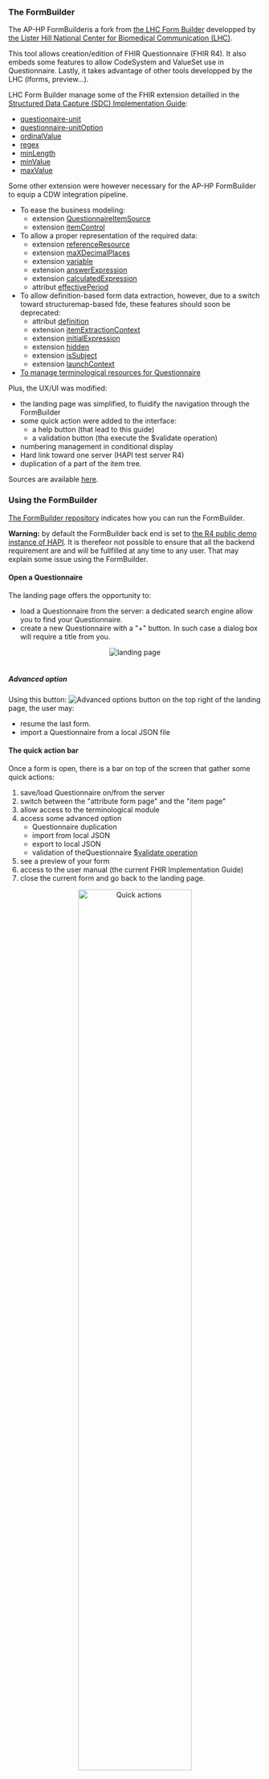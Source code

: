 ### The FormBuilder

The AP-HP FormBuilderis a fork from [the LHC Form Builder](https://github.com/lhncbc/formbuilder-lhcforms) developped by [the Lister Hill National Center for Biomedical Communication (LHC)](https://lhncbc.nlm.nih.gov/LHC-research/LHC-projects/health-information/lhc-forms.html). 

This tool allows creation/edition of FHIR Questionnaire (FHIR R4). It also embeds some features to allow CodeSystem and ValueSet use in Questionnaire. Lastly, it takes advantage of other tools developped by the LHC (lforms, preview...). 

LHC Form Builder manage some of the FHIR extension detailled in the [Structured Data Capture (SDC) Implementation Guide](http://hl7.org/fhir/uv/sdc/):
- [questionnaire-unit](http://hl7.org/fhir/StructureDefinition/questionnaire-unit)
- [questionnaire-unitOption](http://hl7.org/fhir/StructureDefinition/questionnaire-unitOption)
- [ordinalValue](http://hl7.org/fhir/R4/extension-ordinalvalue.html)
- [regex](http://hl7.org/fhir/R4/extension-regex.html)
- [minLength](http://hl7.org/fhir/StructureDefinition/minLength)
- [minValue](http://hl7.org/fhir/StructureDefinition/minValue)
- [maxValue](http://hl7.org/fhir/StructureDefinition/maxValue)

Some other extension were however necessary for the AP-HP FormBuilder to equip a CDW integration pipeline. 
- To ease the business modeling: 
  - extension [QuestionnaireItemSource](StructureDefinition-QuestionnaireItemSource.html) 
  - extension [itemControl](http://hl7.org/fhir/StructureDefinition/questionnaire-itemControl)
- To allow a proper representation of the required data:
  - extension [referenceResource](http://hl7.org/fhir/StructureDefinition/questionnaire-referenceResource)
  - extension [maXDecimalPlaces](http://hl7.org/fhir/StructureDefinition/maxDecimalPlaces)
  - extension [variable](http://hl7.org/fhir/StructureDefinition/variable)
  - extension [answerExpression](http://hl7.org/fhir/uv/sdc/StructureDefinition/sdc-questionnaire-answerExpression)
  - extension [calculatedExpression](http://hl7.org/fhir/uv/sdc/StructureDefinition/sdc-questionnaire-calculatedExpression)
  - attribut [effectivePeriod](https://www.hl7.org/fhir/R4/questionnaire-definitions.html#Questionnaire.effectivePeriod)
- To allow definition-based form data extraction, however, due to a switch toward structuremap-based fde, these features should soon be deprecated: 
  - attribut [definition](https://www.hl7.org/fhir/R4/questionnaire-definitions.html#Questionnaire.item.definition)
  - extension [itemExtractionContext](http://hl7.org/fhir/uv/sdc/StructureDefinition/sdc-questionnaire-itemExtractionContext)
  - extension [initialExpression](http://hl7.org/fhir/uv/sdc/StructureDefinition/sdc-questionnaire-initialExpression)
  - extension [hidden](http://hl7.org/fhir/StructureDefinition/questionnaire-hidden)
  - extension [isSubject](http://hl7.org/fhir/uv/sdc/StructureDefinition/sdc-questionnaire-isSubject)
  - extension [launchContext](http://hl7.org/fhir/uv/sdc/StructureDefinition/sdc-questionnaire-launchContext)
- [To manage terminological resources for Questionnaire](fb-terminology-module.html)

Plus, the UX/UI was modified:
- the landing page was simplified, to fluidify the navigation through the FormBuilder 
- some quick action were added to the interface: 
  - a help button (that lead to this guide)
  - a validation button (tha execute the $validate operation)
- numbering management in conditional display
- Hard link toward one server (HAPI test server R4)
- duplication of a part of the item tree. 

Sources are available [here](https://github.com/aphp/IG-fhir-formbuilder).

### Using the FormBuilder

[The FormBuilder repository](https://github.com/aphp/formbuilder) indicates how you can run the FormBuilder. 

**Warning:** by default the FormBuilder back end is set to [the R4 public demo instance of HAPI](https://hapi.fhir.org/baseR4). It is therefeor not possible to ensure that all the backend requirement are and will be fullfilled at any time to any user. That may explain some issue using the FormBuilder. 

#### Open a Questionnaire

The landing page offers the opportunity to:
- load a Questionnaire from the server: a dedicated search engine allow you to find your Questionnaire. 
- create a new Questionnaire with a "+" button. In such case a dialog box will require a title from you.  

<div style="text-align:center">
    <a id="landingPage">
        <img src="FB_landing_page.png" alt="landing page">
    </a>
</div>
<br/>

##### Advanced option

<span>Using this button: <img src="three-dot-button.png" alt="Advanced options button"> on the top right of the landing page, the user may:</span>
- resume the last form.
- import a Questionnaire from a local JSON file

#### The quick action bar

Once a form is open, there is a bar on top of the screen that gather some quick actions: 
1. save/load Questionnaire on/from the server
2. switch between the "attribute form page" and the "item page"
3. allow access to the terminological module
4. access some advanced option
   - Questionnaire duplication
   - import from local JSON
   - export to local JSON
   - validation of theQuestionnaire [$validate operation](http://hl7.org/fhir/R4/resource-operation-validate.html)
5. see a preview of your form
6. access to the user manual (the current FHIR Implementation Guide)
7. close the current form and go back to the landing page.

<div style="text-align:center">
    <a id="QuickAction">
        <img src="quick_action_bar.png" alt="Quick actions" width="67%" height="67%">
    </a>
</div>

#### Item interface

<div style="text-align:center">
    <a id="item_interface">
        <img src="questions_interface.png" alt="interface items" width="80%" height="80%">
    </a>
</div>
<br/>

This is the main working interface

On the left part of the screen, there is the Questionnaire items tree. It allows :
- the selection of the active item which is displayed on the right part of the screen (see below)
- the rearrangement of Items, through drag-and-drop
- the search of an item, either by Question text or link id
- insertion, deletion, duplication of an item (and its descendents) throught the "More option" button. 

On the right part of the screen, the details of the selected item are displayed and can be modified. Main item properties are:

<table>
  <caption>
    Item properties
  </caption>
  <thead>
    <tr>
      <th scope="col">Field designation</th>
      <th scope="col">Sub-field / button</th>
      <th scope="col">FHIR Item property</th>
      <th scope="Comment">Comment</th>
      <th scope="Comment">Condition</th>
    </tr>
  </thead>
  <tbody>
    <tr>
      <td>Question text</td>
      <td></td>
      <td>text</td>
      <td>It is the label of the item for the respondant, and in the item hierarchy</td>
      <td></td>
    </tr>
    <tr>
      <td>Link id</td>
      <td></td>
      <td>linkId</td>
      <td>Unique id for the item in the Questionnaire. The AP-HP FormBuilder generates it</td>
      <td>Mandatory <br/> read only</td>
    </tr>
    <tr>
      <td>Question code</td>
      <td></td>
      <td>code</td>
      <td>Concept that represents the overall questionnaire</td>
      <td></td>
    </tr>
    <tr>
      <td rowspan="2">Source</td>
      <td>Source application</td>
      <td>extension:QuestionnaireItemSource.<br/>extension:source.valueUri</td>
      <td>Identification of the software that should contain the information required for this item. This field rely on a ValueSet, to set up, that agregate the software of interest in the information system </td>
      <td></td>
    </tr>
    <tr>
      <td>Comment</td>
      <td>extension:QuestionnaireItemSource.<br/>extension:comment.valueString</td>
      <td>Provide more information on the source software</td>
      <td></td>
    </tr>
    <tr>
      <td>Intention</td>
      <td></td>
      <td>item.text (based on the <a href="http://hl7.org/fhir/StructureDefinition/questionnaire-itemControl">questionnaire-itemControl extension</a>)</td>
      <td>Provide additional information on the meaning of the item, when the text is not clear enough</td>
      <td></td>
    </tr>
    <tr>
      <td>Data type</td>
      <td></td>
      <td>type</td>
      <td>It is the item type ('boolean', 'choice', 'decimal'...)</td>
      <td>Mandatory</td>
    </tr>
    <tr>
      <td>Reference resource</td>
      <td></td>
      <td>extension:questionnaire-referenceResource.<br/>valueCode</td>
      <td>Resource type for the expected reference</td>
      <td>If "Data type = Reference" </td>
    </tr>
    <tr>
      <td>Answer list source</td>
      <td></td>
      <td>NA</td>
      <td>
        Setup modality of (open-)choice items:<br/>
        <ul>
          <li>"Answer options" leads to a list of choice hard coded in the Questionnaire</li>
          <li>"Answer value set URI" lead to a list of choice based on a ValueSet</li>
          <li>"Answer expression" leads to a list of choice defined by a coded expression</li>
        </ul>
      </td>
      <td></td>
      </tr>
    <tr>
      <td rowspan="6">Answer choices</td>
      <td>System</td>
      <td>answerOption.<br/>valueCoding.system</td>
      <td>Canonical url of the CodeSystem in which this answer is coded</td>
      <td>If "Answer list source = Answer options" </td>
    </tr>
    <tr>
      <td>Code </td>
      <td>answerOption.<br/>valueCoding.code </td>
      <td>Code of this answer in the specified CodeSystem </td>
      <td>If "Answer list source = Answer options" </td>
      </tr>
    <tr>
      <td>Display</td>
      <td>answerOption.<br/>valueCoding.display</td>
      <td>Label that is displayed to the user (not necessarily the main CodeSystem label for this code) </td>
      <td>If "Answer list source = Answer options" </td>
      </tr>
    <tr>
      <td>Default</td>
      <td>answerOption.<br/>initialSelected</td>
      <td>Identify the answer initialy selected for this item </td>
      <td>If "Answer list source = Answer options" </td>
      </tr>
    <tr>
      <td>Add another answer </td>
      <td>NA</td>
      <td>Add a row in the answer choices table </td>
      <td>If "Answer list source = Answer options" </td>
      </tr>
    <tr>
      <td>Generate the corresponding ValueSet</td>
      <td>NA</td>
      <td>Create a ValueSet from the information available in the Answer choice table (see the terminology management pages, and especially, the <a href="#valueset-creation">AnswerOption to ValueSet switch</a>)</td>
      <td>If "Answer list source = Answer options" </td>
      </tr>
    <tr>
      <td rowspan="2">Answer value set</td>
      <td> </td>
      <td>answerValueSet</td>
      <td>Canonical url of the ValueSet that contains the possible answer for this item </td>
      <td>If "Answer list source = Answer value set URI" </td>
      </tr>
    <tr>
      <td>Edit answer value set</td>
      <td>NA</td>
      <td>This button lead to a ValueSet search engine. Selecting a ValueSet through this search engine will set the "Answer value set" field with the corresponding cannonical url (<a href="#valueset-selection">see the ValueSet selector section</a>)</td>
      <td>If "Answer list source = Answer value set URI" </td> 
      </tr>
    <tr>
      <td rowspan="3">Answer expression</td>
      <td>description</td>
      <td>extension:sdc-questionnaire-answerExpression.<br/>valueExpression.description</td>
      <td>A human friendly description of the logic that drive the list of choice for the current item</td>
      <td>If "Answer list source = Answer expression"</td>
    </tr>
    <tr>
      <td>language </td>
      <td>extension:sdc-questionnaire-answerExpression.<br/>valueExpression.language </td>
      <td>The language in which the logic is coded</td>
      <td>If "Answer list source = Answer expression" <br/> Mandatory</td>
    </tr>
    <tr>
      <td>expression </td>
      <td>extension:sdc-questionnaire-answerExpression.<br/>valueExpression.expression </td>
      <td>The coded expression that is executed to construct the list of choice </td>
      <td>If "Answer list source = Answer expression"</td>
    </tr>
    <tr>
      <td>Initial</td>
      <td> </td>
      <td>NA</td>
      <td>
        Setup modality of the initial value <br/>
        <ul>
          <li>"No" leads to no initial value</li>
          <li>"Value" lead to a hard coded initial value</li>
          <li>"Expression" leads to an initial value defined by a coded expression</li>
        </ul>
      </td>
      <td> </td>
    </tr>
    <tr>
      <td rowspan="3">Initial value</td>
      <td>(Value)</td>
      <td>initial.value[x]</td>
      <td>A fixed initial value </td>
      <td>If "Initial = Value" </td>
    </tr>
    <tr>
      <td>Unit </td>
      <td>
        initial.valueQuantity.unit<br/> 
        initial.valueQuantity.system<br/>
        initial.valueQuantity.code
      </td>
      <td>The unit of the initial value (UCUM expressed)</td>
      <td>If "Data type = quantity and Initial = Value"</td>
    </tr>
    <tr>
      <td>Add another value</td>
      <td>NA</td>
      <td>Add an initial value</td>
      <td>If "Initial = Value and Allow repeating question? = Yes" </td>
    </tr>
    <tr>
      <td rowspan="3">Initial expression</td>
      <td>description</td>
      <td>extension:sdc-questionnaire-initialExpression.<br/>valueExpression.description </td>
      <td>A human friendly description of the logic that drive the variable initial value for the current item</td>
      <td>If "Initial = Expression"</td>
    </tr>
    <tr>
      <td>language </td>
      <td>extension:sdc-questionnaire-initialExpression.<br/>valueExpression.language</td>
      <td>The language in which the logic is coded</td>
      <td>If "Initial = Expression" <br/> mandatory</td>
    </tr>
    <tr>
      <td>expression </td>
      <td>extension:sdc-questionnaire-initialExpression.<br/>valueExpression.expression</td>
      <td>The coded expression that is executed to set up the initial value </td>
      <td>If "Initial = Expression"</td>
    </tr>
    <tr>
      <td>Units</td>
      <td> </td>
      <td>extension:questionnaire-unit.valueCoding</td>
      <td>
        For decimal and integer : hard coding of the unit (UCUM expressed)<br/>
        For quantity, multiple unit (UCUM expressed) from which the respondant will select one. 
      </td>
      <td>If "Data type in (decimal, integer, quantity)" </td>
    </tr>
    <tr>
      <td>Allow repeating question?</td>
      <td> </td>
      <td>repeats </td>
      <td>If the respondant can provide more than one answer to the item</td>
      <td> </td>
    </tr>
    <tr>
      <td>Answer required</td>
      <td> </td>
      <td>required</td>
      <td>If an answer SHALL be provided by the respondant</td>
      <td> </td>
    </tr>
    <tr>
      <td>Read Only</td>
      <td> </td>
      <td>readOnly</td>
      <td>If the respondant cannot modify the field content </td>
      <td> </td>
    </tr>
    <tr>
      <td rowspan="3">Use restrictions?</td>
      <td>No / Yes </td>
      <td>NA</td>
      <td>Is there a restriction on the value that are acceptable from the respondant ? </td>
      <td>If "Data type not in (boolean, date, dateTime, time, choice, attachment, header)"</td>
    </tr>
    <tr>
      <td>Restriction</td>
      <td>NA</td>
      <td>The kind of restriction to set up </td>
      <td>If "Use restriction?.No / Yes = Yes" </td>
    </tr>
    <tr>
      <td>Value</td>
      <td>
        maxLength<br/>
        extension:minLength.valueInteger<br/>
        extension:regex.valueString<br/>
        extension:maxDecimalPlaces.valueInteger<br/>
        extension:minValue.valueDecimal<br/>
        extension:maxValue.valueDecimal
      </td>
      <td>The value of the restriction</td>
      <td>If "Use restriction?.No / Yes = Yes" </td>
    </tr>
    <tr>
      <td>Value for item extraction context</td>
      <td> </td>
      <td>NA</td>
      <td>
        Setup context for item extraction : <br/>
        <ul>
          <li>"No" leads to no form data extraction </li>
          <li>"Value" lead to the creation of the specified resource </li>
          <li>"Expression" leads to the update of the specified resource</li>
        </ul>
      </td>
      <td> </td>
    </tr>
    <tr>
      <td>Code</td>
      <td> </td>
      <td>extension:sdc-questionnaire-itemExtractionContext.<br/>valueCode </td>
      <td>The resource type to be extracted </td>
      <td>If "Value for item extraction context = Value" </td>
    </tr>
    <tr>
      <td rowspan="3">Expression</td>
      <td>description</td>
      <td>extension:sdc-questionnaire-itemExtractionContext.<br/>valueExpression.description </td>
      <td>The human friendly description of the resource that SHOULD be updated </td>
      <td>If "Value for item extraction context = Expression"</td>
    </tr>
    <tr>
      <td>language </td>
      <td>extension:sdc-questionnaire-itemExtractionContext.<br/>valueExpression.language</td>
      <td>The language in which the item extraction logic is coded</td>
      <td>If "Value for item extraction context = Expression"</td>
    </tr>
    <tr>
      <td>expression </td>
      <td>extension:sdc-questionnaire-itemExtractionContext.<br/>valueExpression.expression</td>
      <td>The coded expression that is executed to select the resource to update</td>
      <td>If "Value for item extraction context = Expression"</td>
    </tr>
    <tr>
      <td rowspan="2">Definition</td>
      <td>URL structure de definition</td>
      <td>definition</td>
      <td>Canonical url of the resource type that should be extracted </td>
      <td> </td>
    </tr>
    <tr>
      <td>Fhirpath </td>
      <td>definition</td>
      <td>Resource property that should be filled with the item answer</td>
      <td> </td>
    </tr>
    <tr>
      <td>Subject item</td>
      <td> </td>
      <td>extension:sdc-questionnaire-isSubject.<br/>valueBoolean</td>
      <td>Indicates that the subject of the item is or not the subject of the QuestionnaireResponse </td>
      <td>If "Data type" = "Reference" </td>
    </tr>
    <tr>
      <td rowspan="4">Variables</td>
      <td>Name </td>
      <td>extension:variable.<br/>valueExpression.name </td>
      <td>The name of the variable that can be used in any coded expression (under the current item only) </td>
      <td> </td>
    </tr>
    <tr>
      <td>Language </td>
      <td>extension:variable.<br/>valueExpression.language </td>
      <td>The language in which the evaluation of the variable is coded </td>
      <td>Mandatory</td>
    </tr>
    <tr>
      <td>Expression </td>
      <td>extension:variable.<br/>valueExpression.expression </td>
      <td>The coded expression that is executed to evaluate the variable</td>
      <td> </td>
    </tr>
    <tr>
      <td>Add</td>
      <td>NA</td>
      <td>Add another variable</td>
      <td> </td>
    </tr>
    <tr>
      <td rowspan="3">Conditional display</td>
      <td>Question </td>
      <td>enableWhen.question </td>
      <td>Define the item whose response will be evaluated (left operand) </td>
      <td> </td>
    </tr>
    <tr>
      <td>Operator </td>
      <td>enableWhen.operator <br/> enableWhen.answerBoolean </td>
      <td>Define the operator that will serve to compare left and right operand </td>
      <td> </td>
    </tr>
    <tr>
      <td>Answer </td>
      <td>enableWhen.answer[x]</td>
      <td>Define the right operand for the condition evaluation </td>
      <td> </td>
    </tr>
    <tr>
      <td>Show this item when</td>
      <td> </td>
      <td>enableBehavior</td>
      <td>Specify if all the condition previously specified must be respected or only one </td>
      <td> </td>
    </tr>
    <tr>
      <td>Hidden item</td>
      <td> </td>
      <td>extension:questionnaire-hidden.<br/>valueBoolean </td>
      <td>If yes, the curent item, and all its descendant are not shown to the respondant. These items may contain information that are relevant for data extraction, score computation...</td>
      <td> </td>
    </tr>
    <tr>
      <td>Calculated</td>
      <td> </td>
      <td>NA</td>
      <td>
        Set up the dynamic calculated value<br/>
        <ul>
          <li>"No" leads to no calculated value </li>
          <li> "Expression" leads to a calculated value defined by a coded expression</li>
        </ul>
      </td>
      <td> </td>
    </tr>
    <tr>
      <td rowspan="3">Expression</td>
      <td>description</td>
      <td>extension:sdc-questionnaire-calculatedExpression.<br/>valueExpression.description</td>
      <td>A human friendly description of the logic that drive the calculated value for the current item</td>
      <td>If "Calculated = Expression" </td>
    </tr>
    <tr>
      <td>language </td>
      <td>extension:sdc-questionnaire-calculatedExpression.<br/>valueExpression.language </td>
      <td>The language in which the logic is coded</td>
      <td>
        If "Calculated = Expression"<br/>
        Mandatory
      </td>
    </tr>
    <tr>
      <td>expression </td>
      <td>extension:sdc-questionnaire-calculatedExpression.<br/>valueExpression.expression </td>
      <td>The coded expression that is executed to set up the calculated value</td>
      <td>If "Calculated = Expression" </td>
    </tr>
  </tbody>
</table>

##### ValueSet creation - <i>not fully implemented and therefor unavailable yet</i>

The AP-HP FormBuilder offers the possibility to generate a ValueSet from the specified answer choices. 

The conditions are the following: 
- the form is associated to a useContext
- there is one, and only one CodeSystem with this useContext
- type choice item with answerOption
- at least one answerOption
- answerOptions SHALL have a display
- answerOption MAY have a code, this code SHALL be different from those already existing in the CodeSystem (unique)
- answerOption MAY have a system, this system SHALL be the CodeSystem with this useContext
- answerOption SHALL NOT have score

It is possible to transform the answer choices of answer options item in ValueSet using the `Generate the corresponding ValueSet` button beneath the answer choices table. This action has 3 effects : 
1. it enrich the CodeSystem with the same useContext as the current Questionnaire with a root item that has, as child, all the answer choices previously structured in the item interface of the AP-HP FormBuilder
2. it generates an intensional ValueSet defined by the [descendent-of](https://www.hl7.org/fhir/R4/codesystem-filter-operator.html#filter-operator-descendent-of) the root item previously created, with the same useContext
3. it changes the answer list source field in the item interface to Answer value set uri and fill the Answer value set field with the canonical url of the freshly created ValueSet. 

[More information on the resources created are available in the Terminological resources management page](fb-terminology-overview.html#transform-answer-options-into-valueset)


##### ValueSet selection

For '(open-)choice' item with 'Answer value set URI', it is possible to call the "ValueSet selector" using the button on the right side of the field. 

<div style="text-align:center">
    <a id="valuesetSelectorCall">
        <img src="valueset_selector_call.png" alt="calling valueset selector" width="75%" height="75%">
    </a>
</div>
<br/>
the "ValueSet selector" allows search for the 'value set' to bind to the current item. 

Three properties of ValueSet are searchable:

- title
- status

<div style="text-align:center">
    <a id="valueset_selector">
        <img src="valueset_selector.png" alt="valueset_selector" width="50%" height="50%">
    </a>
</div>

Clicking on the ValueSet tile of interest will lead the user to the item page with the answer value set field filled with the selected ValueSet canonical url.

##### Item manipulation

###### Addition

There is two way to add an item in the item tree:

1. Using one of the `...` buton in the item tree
2. Using the 'Add new item' buton either the one above, or the one below the Current item frame. 

###### Deletion

There is two way to delete an item (and its descendent) in the item tree:

1. Using one of the `...` buton in the item tree
2. Using the 'Delete this item' buton below the Current item frame.

###### modifiing item order

There is two way to move an item (and its descendent) in the item tree:

1. Using one of the `...` buton in the item tree
2. drag-and-frop item in the item tree.

###### duplicate item

The `...` butons in the item tree provide a duplicate feature. The duplicates are strictly the same as the duplicated item (conditional display for exemple), except for the linkId.

#### Questionnaire properties interface

<div style="text-align:center">
    <a id="interface formulaire">
        <img src="form_attributes_interface.png" alt="interface formulaire" width="80%" height="80%">
    </a>
</div>
<br/>

This interface allows the modification of the main Questionnaire properties.

<table>
  <caption>
    Questionnaire properties
  </caption>
  <thead>
    <tr>
      <th scope="col">Field designation</th>
      <th scope="col">Sub-field / button</th>
      <th scope="col">FHIR Item property</th>
      <th scope="Comment">Comment</th>
      <th scope="Comment">Condition</th>
    </tr>
  </thead>
  <tbody>
    <tr>
      <td>Title</td>
      <td></td>
      <td><a href="https://www.hl7.org/fhir/R4/questionnaire-definitions.html#Questionnaire.title">title</a></td>
      <td>Usefull to search for the Questionnaire in FormBuilder</td>
      <td></td>
    </tr>
    <tr>
      <td>Id</td>
      <td></td>
      <td><a href="https://www.hl7.org/fhir/R4/resource-definitions.html#Resource.id">id</a></td>
      <td>Proposed automaticaly at Questionnaire creation from the title. It cannot be modified after creation. It is interesting to have Questionnaire.id that provide a minimal amount of information about content.</td>
      <td>Read only</td>
    </tr>
    <tr>
      <td>Use context</td>
      <td></td>
      <td><a href="https://www.hl7.org/fhir/R4/questionnaire-definitions.html#Questionnaire.useContext">useContext</a></td>
      <td>This field allow the association of a Questionnaire to a program, which is also associated with CodeSystem and ValueSet. It is useful for vocabulary management with AP-HP FormBuilder</td>
      <td>It is necessary to value this field to allow ValueSet creation.</td>
    </tr>
    <tr>
      <td>Code</td>
      <td></td>
      <td><a href="https://www.hl7.org/fhir/R4/questionnaire-definitions.html#Questionnaire.code">code</a></td>
      <td>Usefull if the Questionnaire is the FHIR translation of a form that is already identified in any codesystem, or to represent the Questionnaire in a CodeSystem</td>
      <td></td>
    </tr>
    <tr>
      <td>Status</td>
      <td></td>
      <td><a href="https://www.hl7.org/fhir/R4/questionnaire-definitions.html#Questionnaire.status">status</a></td>
      <td></td>
      <td></td>
    </tr>
    <tr>
      <td>Version</td>
      <td></td>
      <td><a href="https://www.hl7.org/fhir/R4/questionnaire-definitions.html#Questionnaire.version">version</a></td>
      <td>The business version of the Questionnaire. Each new business version of a Questionnaire SHOULD lead to the creation of a new Questionnaire instance with the same url but a new version.</td>
      <td>Couple url/version SHALL be unique.</td>
    </tr>
    <tr>
      <td>Description</td>
      <td></td>
      <td><a href="https://www.hl7.org/fhir/R4/questionnaire-definitions.html#Questionnaire.description">description</a></td>
      <td>A short description of Questionnaire content</td>
      <td></td>
    </tr>
    <tr>
      <td>Purpose</td>
      <td></td>
      <td><a href="https://www.hl7.org/fhir/R4/questionnaire-definitions.html#Questionnaire.purpose">purpose</a></td>
      <td></td>
      <td></td>
    </tr>
    <tr>
      <td>Publisher</td>
      <td></td>
      <td><a href="https://www.hl7.org/fhir/R4/questionnaire-definitions.html#Questionnaire.publisher">publisher</a></td>
      <td></td>
      <td></td>
    </tr>
    <tr>
      <td>Date</td>
      <td></td>
      <td><a href="https://www.hl7.org/fhir/R4/questionnaire-definitions.html#Questionnaire.date">date</a></td>
      <td>It is the date corresponding to the last change in the questionnaire (business perspective)</td>
      <td>Mandatory except for draft questionnaire</td>
    </tr>
    <tr>
      <td>Last review date</td>
      <td></td>
      <td><a href="https://www.hl7.org/fhir/R4/questionnaire-definitions.html#Questionnaire.lastReviewDate">lastReviewDate</a></td>
      <td>The date corresponding to the last review of the Questionnaire by business, whether it led to a change in Questionnaire or not.</td>
      <td></td>
    </tr>
    <tr>
      <td rowspan="3">Identifiers</td>
      <td>System</td>
      <td><a href="https://www.hl7.org/fhir/R4/questionnaire-definitions.html#Questionnaire.identifier">identifier.system</a></td>
      <td rowspan="3">A Questionnaire may have multiple identifier, in multiple namespace.</td>
      <td></td>
    </tr>
    <tr>
      <td>Value</td>
      <td><a href="https://www.hl7.org/fhir/R4/questionnaire-definitions.html#Questionnaire.identifier">identifier.value</a></td>
      <td></td>
    </tr>
    <tr>
      <td>Add</td>
      <td></td>
      <td></td>
    </tr>
    <tr>
      <td rowspan="2">Effective period</td>
      <td>Start</td>
      <td><a href="https://www.hl7.org/fhir/R4/questionnaire-definitions.html#Questionnaire.effectivePeriod">effectivePeriod.start</a></td>
      <td rowspan="2"></td>
      <td></td>
    </tr>
    <tr>
      <td>End</td>
      <td><a href="https://www.hl7.org/fhir/R4/questionnaire-definitions.html#Questionnaire.effectivePeriod">effectivePeriod.end</a></td>
      <td></td>
    </tr>
    <tr>
      <td>Url</td>
      <td></td>
      <td><a href="https://www.hl7.org/fhir/R4/questionnaire-definitions.html#Questionnaire.url">url</a></td>
      <td></td>
      <td>Couple url/version SHALL be unique.</td>
    </tr>
    <tr>
      <td>Meta source</td>
      <td></td>
      <td><a href="https://www.hl7.org/fhir/R4/resource.html#Meta">meta.source</a></td>
      <td>provide minimal information on Questionnaire provenance</td>
      <td></td>
    </tr>
    <tr>
      <td rowspan="4">Launch context</td>
      <td>Name</td>
      <td><a href="https://hl7.org/fhir/uv/sdc/StructureDefinition-sdc-questionnaire-launchContext-definitions.html#Extension.extension:name">extension:sdc-questionnaire-launchContext.<br/>extension:name.valueCoding</a></td>
      <td rowspan="4">Contextual element loaded for QuestionnaireResponse instanciation</td>
      <td></td>
    </tr>
    <tr>
      <td>Type</td>
      <td><a href="https://hl7.org/fhir/uv/sdc/StructureDefinition-sdc-questionnaire-launchContext-definitions.html#Extension.extension:type">extension:sdc-questionnaire-launchContext.<br/>extension:type.valueCode</a></td>
      <td></td>
    </tr>
    <tr>
      <td>Description</td>
      <td><a href="https://hl7.org/fhir/uv/sdc/StructureDefinition-sdc-questionnaire-launchContext-definitions.html#Extension.extension:description">extension:sdc-questionnaire-launchContext.<br/>extension:description.valueString</a></td>
      <td></td>
    </tr>
    <tr>
      <td>Add</td>
      <td></td>
      <td></td>
    </tr>
    <tr>
      <td rowspan="4">Variables</td>
      <td>Name</td>
      <td><a href="http://hl7.org/fhir/R4/extension-variable-definitions.html#extension.Extension.value[x]">extension:variable.<br/>valueExpression.name</a></td>
      <td rowspan="4">Allow the definition of variable that can be used for intial expression, calculated expression, pre-population... of a QuestionnaireResponse.</td>
      <td></td>
    </tr>
    <tr>
      <td>Language</td>
      <td><a href="http://hl7.org/fhir/R4/extension-variable-definitions.html#extension.Extension.value[x]">extension:variable.<br/>valueExpression.language</a></td>
      <td></td>
    </tr>
    <tr>
      <td>Expression</td>
      <td><a href="http://hl7.org/fhir/R4/extension-variable-definitions.html#extension.Extension.value[x]">extension:variable.<br/>valueExpression.expression</a></td>
      <td></td>
    </tr>
    <tr>
      <td>Add</td>
      <td></td>
      <td></td>
    </tr>
  </tbody>
</table>

#### Questionnaire preview

<div style="text-align:center">
    <a id="preview_interface">
        <img src="preview_interface.png" alt="interface preview" width="80%" height="80%">
    </a>
</div>
<br/>
A frugal representation of the Questionnaire can be simulated. It is also possible to preview the JSON representation of the Questionnaire.

**Warning:** This feature rely on another library

#### Save
<span>The cloud_up button <img src="cloud_up.png" alt="sauvegarde" width="4%" height="4%"> save the form on the server. It is acknowledge by a pop-up that contains many Questionnaire top information</span>

<div style="text-align:center">
    <a id="acquittementSav">
        <img src="acquitement_sav.png" alt="acquittement sauvegarde" width="55%" height="55%">
    </a>
</div>

#### Load
<span>The cloud_down button <img src="cloud_down.png" alt="chargement" width="4%" height="4%"> open a pop-up similar to the landing page that provide: </span>
- a list of the last modified Questionnaire
- a search engine to find your Questionnaire

<div style="text-align:center">
    <a id="importForm">
        <img src="FB_import_from_server.png" alt="moteur de recherche de formulaire" width="67%" height="67%">
    </a>
</div>

#### Advanced features

##### Questionnaire duplication

While the save operation update the instance of Questionnaire instance on the server, the duplication operation let the existing instance as is and create a new Questionnaire instance. It is usefull to create a new version of a Questionnaire. 

##### Import local JSON

This feature allow the loading of a Questionnaire from a JSON file, not necessarily available on the server.

##### Export as JSON

To retrieve the JSON on your computer. 

##### Validation

This feature execute the [$validation operation](https://www.hl7.org/fhir/R4/resource-operation-validate.html) on the current Questionnaire.
The validation results are acknowledged by a pop-up that lists all the deviation from the norm. 

#### Vocabulary module

This module allow the creation of CodeSystem/ValueSets from CSV files. It is not a full terminology management service...
It is well described in the [terminological module page](module-termino.html)

#### Help

The Question mark buton in the quick action bar lead the user to this implementation guide. 

#### Bug report

The bug buton in the quick action bar lead the user to the github of the project where he can leave an issue. 

{% include markdown-link-references.md %}